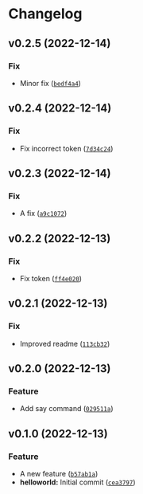 # Changelog

<!--next-version-placeholder-->

## v0.2.5 (2022-12-14)
### Fix
* Minor fix ([`bedf4a4`](https://github.com/daniel-makerx/helloworld/commit/bedf4a41df34248ac8920cbb3d5991f529f9315a))

## v0.2.4 (2022-12-14)
### Fix
* Fix incorrect token ([`7d34c24`](https://github.com/daniel-makerx/helloworld/commit/7d34c2472efe9f75d879ff98ea61515b1df3727d))

## v0.2.3 (2022-12-14)
### Fix
* A fix ([`a9c1072`](https://github.com/daniel-makerx/helloworld/commit/a9c10721803fa32b5d6717fb2cd99d8f390272ff))

## v0.2.2 (2022-12-13)
### Fix
* Fix token ([`ff4e020`](https://github.com/daniel-makerx/helloworld/commit/ff4e0202b48a98b44fb813315d29c57c459416ae))

## v0.2.1 (2022-12-13)
### Fix
* Improved readme ([`113cb32`](https://github.com/daniel-makerx/helloworld/commit/113cb326b1763191a734de1f6eeb60c9e96c8c1c))

## v0.2.0 (2022-12-13)
### Feature
* Add say command ([`029511a`](https://github.com/daniel-makerx/helloworld/commit/029511a2adddab7cc26afb66d6f3292beb2a01f1))

## v0.1.0 (2022-12-13)
### Feature
* A new feature ([`b57ab1a`](https://github.com/daniel-makerx/helloworld/commit/b57ab1a1f75a3bc8205bfac9d2dc8793aa6cfdce))
* **helloworld:** Initial commit ([`cea3797`](https://github.com/daniel-makerx/helloworld/commit/cea37972fcc5abb558c6525c59402432fa86e13b))
